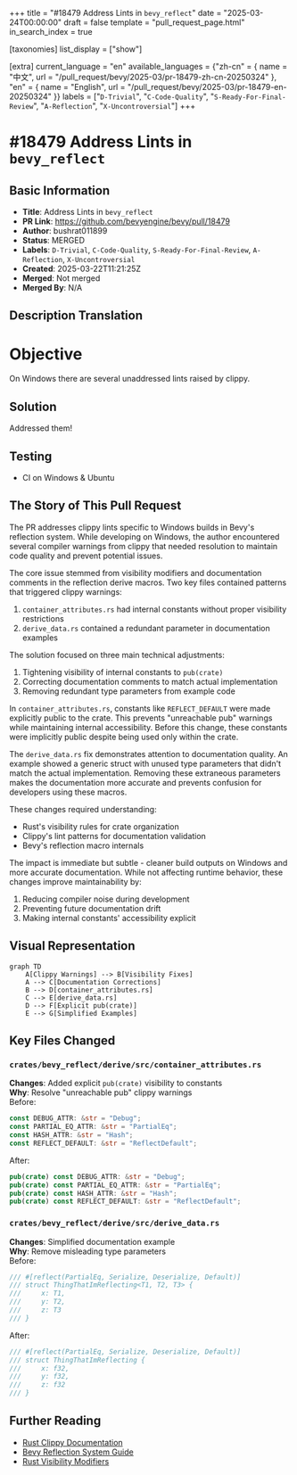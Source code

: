 +++
title = "#18479 Address Lints in `bevy_reflect`"
date = "2025-03-24T00:00:00"
draft = false
template = "pull_request_page.html"
in_search_index = true

[taxonomies]
list_display = ["show"]

[extra]
current_language = "en"
available_languages = {"zh-cn" = { name = "中文", url = "/pull_request/bevy/2025-03/pr-18479-zh-cn-20250324" }, "en" = { name = "English", url = "/pull_request/bevy/2025-03/pr-18479-en-20250324" }}
labels = ["`D-Trivial`", "`C-Code-Quality`", "`S-Ready-For-Final-Review`", "`A-Reflection`", "`X-Uncontroversial`"]
+++

# #18479 Address Lints in `bevy_reflect`

## Basic Information
- **Title**: Address Lints in `bevy_reflect`
- **PR Link**: https://github.com/bevyengine/bevy/pull/18479
- **Author**: bushrat011899
- **Status**: MERGED
- **Labels**: `D-Trivial`, `C-Code-Quality`, `S-Ready-For-Final-Review`, `A-Reflection`, `X-Uncontroversial`
- **Created**: 2025-03-22T11:21:25Z
- **Merged**: Not merged
- **Merged By**: N/A

## Description Translation
# Objective

On Windows there are several unaddressed lints raised by clippy.

## Solution

Addressed them!

## Testing

- CI on Windows & Ubuntu

## The Story of This Pull Request

The PR addresses clippy lints specific to Windows builds in Bevy's reflection system. While developing on Windows, the author encountered several compiler warnings from clippy that needed resolution to maintain code quality and prevent potential issues.

The core issue stemmed from visibility modifiers and documentation comments in the reflection derive macros. Two key files contained patterns that triggered clippy warnings:
1. `container_attributes.rs` had internal constants without proper visibility restrictions
2. `derive_data.rs` contained a redundant parameter in documentation examples

The solution focused on three main technical adjustments:
1. Tightening visibility of internal constants to `pub(crate)`
2. Correcting documentation comments to match actual implementation
3. Removing redundant type parameters from example code

In `container_attributes.rs`, constants like `REFLECT_DEFAULT` were made explicitly public to the crate. This prevents "unreachable pub" warnings while maintaining internal accessibility. Before this change, these constants were implicitly public despite being used only within the crate.

The `derive_data.rs` fix demonstrates attention to documentation quality. An example showed a generic struct with unused type parameters that didn't match the actual implementation. Removing these extraneous parameters makes the documentation more accurate and prevents confusion for developers using these macros.

These changes required understanding:
- Rust's visibility rules for crate organization
- Clippy's lint patterns for documentation validation
- Bevy's reflection macro internals

The impact is immediate but subtle - cleaner build outputs on Windows and more accurate documentation. While not affecting runtime behavior, these changes improve maintainability by:
1. Reducing compiler noise during development
2. Preventing future documentation drift
3. Making internal constants' accessibility explicit

## Visual Representation

```mermaid
graph TD
    A[Clippy Warnings] --> B[Visibility Fixes]
    A --> C[Documentation Corrections]
    B --> D[container_attributes.rs]
    C --> E[derive_data.rs]
    D --> F[Explicit pub(crate)]
    E --> G[Simplified Examples]
```

## Key Files Changed

### `crates/bevy_reflect/derive/src/container_attributes.rs`
**Changes**: Added explicit `pub(crate)` visibility to constants  
**Why**: Resolve "unreachable pub" clippy warnings  
Before:
```rust
const DEBUG_ATTR: &str = "Debug";
const PARTIAL_EQ_ATTR: &str = "PartialEq";
const HASH_ATTR: &str = "Hash";
const REFLECT_DEFAULT: &str = "ReflectDefault";
```

After:
```rust
pub(crate) const DEBUG_ATTR: &str = "Debug";
pub(crate) const PARTIAL_EQ_ATTR: &str = "PartialEq";
pub(crate) const HASH_ATTR: &str = "Hash";
pub(crate) const REFLECT_DEFAULT: &str = "ReflectDefault";
```

### `crates/bevy_reflect/derive/src/derive_data.rs`
**Changes**: Simplified documentation example  
**Why**: Remove misleading type parameters  
Before:
```rust
/// #[reflect(PartialEq, Serialize, Deserialize, Default)]
/// struct ThingThatImReflecting<T1, T2, T3> {
///     x: T1,
///     y: T2,
///     z: T3
/// }
```

After:
```rust
/// #[reflect(PartialEq, Serialize, Deserialize, Default)]
/// struct ThingThatImReflecting {
///     x: f32,
///     y: f32,
///     z: f32
/// }
```

## Further Reading
- [Rust Clippy Documentation](https://doc.rust-lang.org/clippy/)
- [Bevy Reflection System Guide](https://bevyengine.org/learn/book/features/reflection/)
- [Rust Visibility Modifiers](https://doc.rust-lang.org/reference/visibility-and-privacy.html)